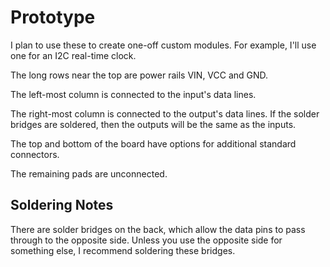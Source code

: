 Prototype
=========

I plan to use these to create one-off custom modules.
For example, I'll use one for an I2C real-time clock.

The long rows near the top are power rails VIN, VCC and GND.

The left-most column is connected to the input's data lines.

The right-most column is connected to the output's data lines.
If the solder bridges are soldered, then the outputs will be the same as the inputs.

The top and bottom of the board have options for additional standard connectors.

The remaining pads are unconnected.

## Soldering Notes

There are solder bridges on the back, which allow the data pins to pass through to the opposite side.
Unless you use the opposite side for something else, I recommend soldering these bridges.
